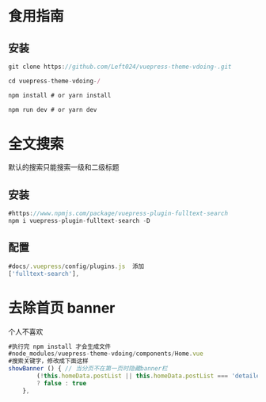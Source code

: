 # 食用指南

## 安装

```js
git clone https://github.com/Left024/vuepress-theme-vdoing-.git

cd vuepress-theme-vdoing-/

npm install # or yarn install

npm run dev # or yarn dev
```

# 全文搜索

默认的搜索只能搜索一级和二级标题

## 安装

```js
#https://www.npmjs.com/package/vuepress-plugin-fulltext-search
npm i vuepress-plugin-fulltext-search -D
```

## 配置

```js
#docs/.vuepress/config/plugins.js  添加
['fulltext-search'],
```

# 去除首页 banner

个人不喜欢

```js
#执行完 npm install 才会生成文件
#node_modules/vuepress-theme-vdoing/components/Home.vue
#搜索关键字，修改成下面这样
showBanner () { // 当分页不在第一页时隐藏banner栏
        (!this.homeData.postList || this.homeData.postList === 'detailed')
        ? false : true
    },
```

